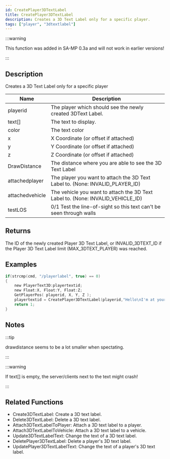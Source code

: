 ```yaml
---
id: CreatePlayer3DTextLabel
title: CreatePlayer3DTextLabel
description: Creates a 3D Text Label only for a specific player.
tags: ["player", "3dtextlabel"]
---
```


<TagLinks />

:::warning

This function was added in SA-MP 0.3a and will not work in earlier versions!

:::

## Description

Creates a 3D Text Label only for a specific player

| Name            | Description                                                                     |
| --------------- | ------------------------------------------------------------------------------- |
| playerid        | The player which should see the newly created 3DText Label.                     |
| text[]          | The text to display.                                                            |
| color           | The text color                                                                  |
| x               | X Coordinate (or offset if attached)                                            |
| y               | Y Coordinate (or offset if attached)                                            |
| z               | Z Coordinate (or offset if attached)                                            |
| DrawDistance    | The distance where you are able to see the 3D Text Label                        |
| attachedplayer  | The player you want to attach the 3D Text Label to. (None: INVALID_PLAYER_ID)   |
| attachedvehicle | The vehicle you want to attach the 3D Text Label to. (None: INVALID_VEHICLE_ID) |
| testLOS         | 0/1 Test the line-of-sight so this text can't be seen through walls             |

## Returns

The ID of the newly created Player 3D Text Label, or INVALID_3DTEXT_ID if the Player 3D Text Label limit (MAX_3DTEXT_PLAYER) was reached.

## Examples

```c
if(strcmp(cmd, "/playerlabel", true) == 0)
{
    new PlayerText3D:playertextid;
    new Float:X, Float:Y, Float:Z;
    GetPlayerPos( playerid, X, Y, Z );
    playertextid = CreatePlayer3DTextLabel(playerid,"Hello\nI'm at your position",0x008080FF,X,Y,Z,40.0);
    return 1;
}
```

## Notes

:::tip

drawdistance seems to be a lot smaller when spectating.

:::

:::warning

If text[] is empty, the server/clients next to the text might crash!

:::

## Related Functions

- Create3DTextLabel: Create a 3D text label.
- Delete3DTextLabel: Delete a 3D text label.
- Attach3DTextLabelToPlayer: Attach a 3D text label to a player.
- Attach3DTextLabelToVehicle: Attach a 3D text label to a vehicle.
- Update3DTextLabelText: Change the text of a 3D text label.
- DeletePlayer3DTextLabel: Delete a player's 3D text label.
- UpdatePlayer3DTextLabelText: Change the text of a player's 3D text label.
